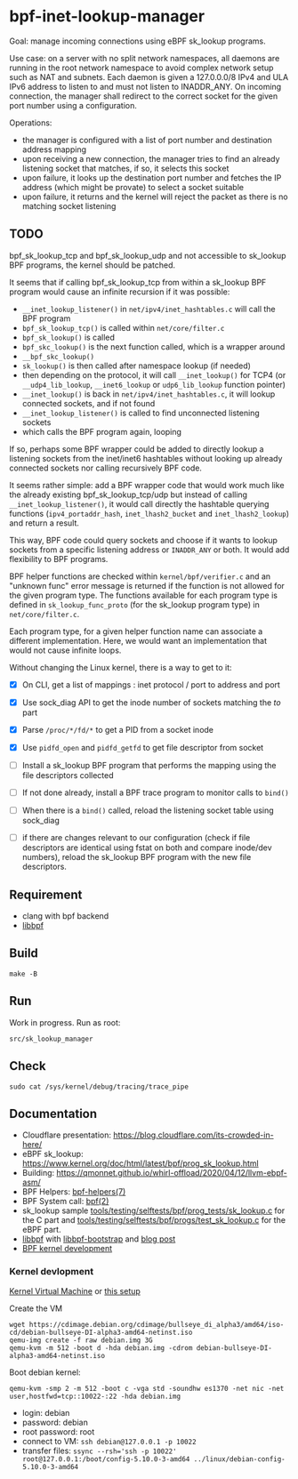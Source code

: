 bpf-inet-lookup-manager
=======================

Goal: manage incoming connections using eBPF sk_lookup programs.

Use case: on a server with no split network namespaces, all daemons are running
in the root network namespace to avoid complex network setup such as NAT and
subnets. Each daemon is given a 127.0.0.0/8 IPv4 and ULA IPv6 address to listen
to and must not listen to INADDR_ANY. On incoming connection, the manager shall
redirect to the correct socket for the given port number using a configuration.

Operations:

- the manager is configured with a list of port number and destination address
  mapping
- upon receiving a new connection, the manager tries to find an already
  listening socket that matches, if so, it selects this socket
- upon failure, it looks up the destination port number and fetches the IP
  address (which might be provate) to select a socket suitable
- upon failure, it returns and the kernel will reject the packet as there is no
  matching socket listening

TODO
----

bpf_sk_lookup_tcp and bpf_sk_lookup_udp and not accessible to sk_lookup BPF
programs, the kernel should be patched.

It seems that if calling bpf_sk_lookup_tcp from within a sk_lookup BPF program
would cause an infinite recursion if it was possible:

- `__inet_lookup_listener()` in `net/ipv4/inet_hashtables.c` will call the BPF program
- `bpf_sk_lookup_tcp()` is called within `net/core/filter.c`
- `bpf_sk_lookup()` is called
- `bpf_skc_lookup()` is the next function called, which is a wrapper around
- `__bpf_skc_lookup()`
- `sk_lookup()` is then called after namespace lookup (if needed)
- then depending on the protocol, it will call `__inet_lookup()` for TCP4 (or `__udp4_lib_lookup`, `__inet6_lookup` or `udp6_lib_lookup` function pointer)
- `__inet_lookup()` is back in `net/ipv4/inet_hashtables.c`, it will lookup connected sockets, and if not found
- `__inet_lookup_listener()` is called to find unconnected listening sockets
- which calls the BPF program again, looping

If so, perhaps some BPF wrapper could be added to directly lookup a listening
sockets from the inet/inet6 hashtables without looking up already connected
sockets nor calling recursively BPF code.

It seems rather simple: add a BPF wrapper code that would work much like the
already existing bpf_sk_lookup_tcp/udp but instead of calling
`__inet_lookup_listener()`, it would call directly the hashtable querying
functions (`ipv4_portaddr_hash`, `inet_lhash2_bucket` and `inet_lhash2_lookup`)
and return a result.

This way, BPF code could query sockets and choose if it wants to lookup sockets
from a specific listening address or `INADDR_ANY` or both. It would add
flexibility to BPF programs.

BPF helper functions are checked within `kernel/bpf/verifier.c` and an "unknown
func" error message is returned if the function is not allowed for the given
program type. The functions available for each program type is defined in
`sk_lookup_func_proto` (for the sk_lookup program type) in `net/core/filter.c`.

Each program type, for a given helper function name can associate a different
implementation. Here, we would want an implementation that would not cause
infinite loops.

Without changing the Linux kernel, there is a way to get to it:

- [x] On CLI, get a list of mappings : inet protocol / port to address and port
- [x] Use sock_diag API to get the inode number of sockets matching the *to*
  part
- [x] Parse `/proc/*/fd/*` to get a PID from a socket inode
- [x] Use `pidfd_open` and `pidfd_getfd` to get file descriptor from socket
- [ ] Install a sk_lookup BPF program that performs the mapping using the file
  descriptors collected
- [ ] If not done already, install a BPF trace program to monitor calls to
  `bind()`
- [ ] When there is a `bind()` called, reload the listening socket table using
  sock_diag
- [ ] if there are changes relevant to our configuration (check if file
  descriptors are identical using fstat on both and compare inode/dev numbers),
  reload the sk_lookup BPF program with the new file descriptors.


Requirement
-----------

- clang with bpf backend
- [libbpf](https://github.com/libbpf/libbpf)

Build
-----

    make -B

Run
---

Work in progress. Run as root:

    src/sk_lookup_manager

Check
-----

    sudo cat /sys/kernel/debug/tracing/trace_pipe

Documentation
-------------

- Cloudflare presentation: https://blog.cloudflare.com/its-crowded-in-here/
- eBPF sk_lookup: https://www.kernel.org/doc/html/latest/bpf/prog_sk_lookup.html
- Building: https://qmonnet.github.io/whirl-offload/2020/04/12/llvm-ebpf-asm/
- BPF Helpers: [bpf-helpers(7)](https://www.man7.org/linux/man-pages/man7/bpf-helpers.7.html)
- BPF System call: [bpf(2)](https://www.man7.org/linux/man-pages/man2/bpf.2.html)
- sk_lookup sample [tools/testing/selftests/bpf/prog_tests/sk_lookup.c](https://git.kernel.org/pub/scm/linux/kernel/git/torvalds/linux.git/tree/tools/testing/selftests/bpf/prog_tests/sk_lookup.c?h=v5.11) for the C part and [tools/testing/selftests/bpf/progs/test_sk_lookup.c](https://git.kernel.org/pub/scm/linux/kernel/git/torvalds/linux.git/tree/tools/testing/selftests/bpf/progs/test_sk_lookup.c?h=v5.11) for the eBPF part.
- [libbpf](https://github.com/libbpf/libbpf) with [libbpf-bootstrap](https://github.com/libbpf/libbpf-bootstrap) and [blog post](https://nakryiko.com/posts/libbpf-bootstrap/)
- [BPF kernel development](https://git.kernel.org/pub/scm/linux/kernel/git/torvalds/linux.git/tree/Documentation/bpf/bpf_devel_QA.rst)

### Kernel devlopment ###

[Kernel Virtual Machine](https://linux-kernel-labs.github.io/refs/heads/master/info/vm.html) or [this setup](https://saurorja.org/2011/07/04/creating-a-minimal-kernel-development-setup-using-kvmqemu/)

Create the VM

    wget https://cdimage.debian.org/cdimage/bullseye_di_alpha3/amd64/iso-cd/debian-bullseye-DI-alpha3-amd64-netinst.iso
    qemu-img create -f raw debian.img 3G
    qemu-kvm -m 512 -boot d -hda debian.img -cdrom debian-bullseye-DI-alpha3-amd64-netinst.iso
    
Boot debian kernel:

    qemu-kvm -smp 2 -m 512 -boot c -vga std -soundhw es1370 -net nic -net user,hostfwd=tcp::10022-:22 -hda debian.img

- login: debian
- password: debian
- root password: root
- connect to VM: `ssh debian@127.0.0.1 -p 10022`
- transfer files: `ssync --rsh='ssh -p 10022' root@127.0.0.1:/boot/config-5.10.0-3-amd64 ../linux/debian-config-5.10.0-3-amd64`
